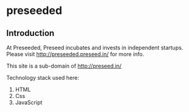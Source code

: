# preseeded

## Introduction
At Preseeded, Preseed incubates and invests in independent startups. Please visit http://preseeded.preseed.in/ for more info.

This site is a sub-domain of http://preseed.in/

Technology stack used here:
1) HTML
2) Css
3) JavaScript
